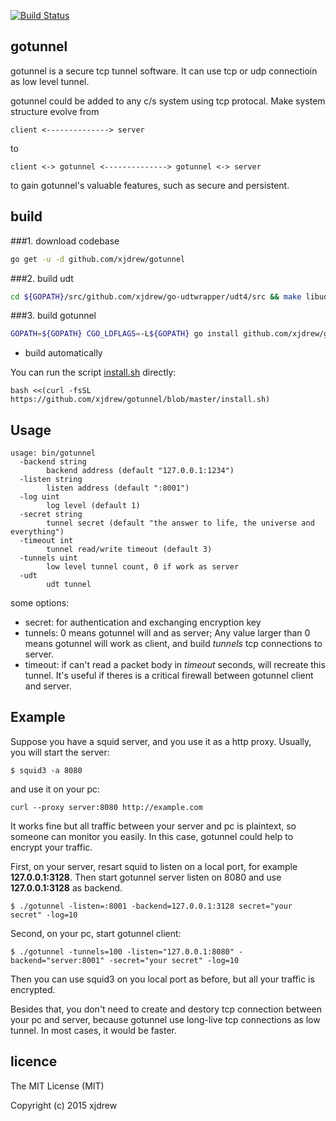 [![Build Status](https://travis-ci.org/xjdrew/gotunnel.svg?branch=master)](https://travis-ci.org/xjdrew/gotunnel)

## gotunnel
gotunnel is a secure tcp tunnel software. It can use tcp or udp connectioin as low level tunnel.

gotunnel could be added to any c/s system using tcp protocal. Make system structure evolve from
```
client <--------------> server
```
to
```
client <-> gotunnel <--------------> gotunnel <-> server
```
to gain gotunnel's valuable features, such as secure and persistent. 

## build

###1. download codebase
```bash
go get -u -d github.com/xjdrew/gotunnel
```
###2. build udt
```bash
cd ${GOPATH}/src/github.com/xjdrew/go-udtwrapper/udt4/src && make libudt.a && cp libudt.a ${GOPATH}
```
###3. build gotunnel
```bash
GOPATH=${GOPATH} CGO_LDFLAGS=-L${GOPATH} go install github.com/xjdrew/gotunnel
```

* build automatically

You can run the script [install.sh](https://github.com/xjdrew/gotunnel/blob/master/install.sh) directly:
```
bash <<(curl -fsSL https://github.com/xjdrew/gotunnel/blob/master/install.sh)
```

## Usage

```
usage: bin/gotunnel
  -backend string
        backend address (default "127.0.0.1:1234")
  -listen string
        listen address (default ":8001")
  -log uint
        log level (default 1)
  -secret string
        tunnel secret (default "the answer to life, the universe and everything")
  -timeout int
        tunnel read/write timeout (default 3)
  -tunnels uint
        low level tunnel count, 0 if work as server
  -udt
        udt tunnel
```

some options:
* secret: for authentication and exchanging encryption key
* tunnels: 0 means gotunnel will and as server; Any value larger than 0 means gotunnel will work as client, and build *tunnels* tcp connections to server.
* timeout: if can't read a packet body in *timeout* seconds, will recreate this tunnel. It's useful if theres is a critical firewall between gotunnel client and server.


## Example
Suppose you have a squid server, and you use it as a http proxy. Usually, you will start the server:
```
$ squid3 -a 8080
```
and use it on your pc:
```
curl --proxy server:8080 http://example.com
```
It works fine but all traffic between your server and pc is plaintext, so someone can monitor you easily. In this case, gotunnel could help to encrypt your traffic.

First, on your server, resart squid to listen on a local port, for example **127.0.0.1:3128**. Then start gotunnel server listen on 8080 and use **127.0.0.1:3128** as backend.
```
$ ./gotunnel -listen=:8001 -backend=127.0.0.1:3128 secret="your secret" -log=10 
```
Second, on your pc, start gotunnel client:
```
$ ./gotunnel -tunnels=100 -listen="127.0.0.1:8080" -backend="server:8001" -secret="your secret" -log=10 
```

Then you can use squid3 on you local port as before, but all your traffic is encrypted. 

Besides that, you don't need to create and destory tcp connection between your pc and server, because gotunnel use long-live tcp connections as low tunnel. In most cases, it would be faster.

## licence
The MIT License (MIT)

Copyright (c) 2015 xjdrew


